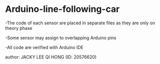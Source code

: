 # Arduino-line-following-car

-The code of each sensor are placed in separate files as they are only on theory phase

-Some sensor may assign to overlapping Arduino pins

-All code are verified with Arduino IDE






author: JACKY LEE QI HONG (ID: 20576620)
